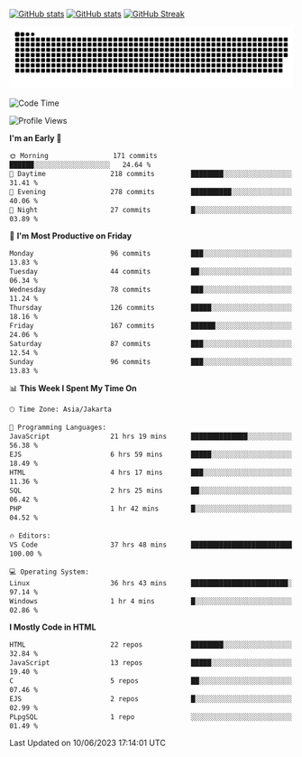 [![GitHub stats](https://github-readme-stats.vercel.app/api?username=aurelioklv&card_width=500&show_icons=true&rank_icon=github&theme=solarized-dark#gh-dark-mode-only)](https://github.com/anuraghazra/github-readme-stats#gh-dark-mode-only)
[![GitHub stats](https://github-readme-stats.vercel.app/api?username=aurelioklv&card_width=500&show_icons=true&rank_icon=github&theme=buefy#gh-light-mode-only)](https://github.com/anuraghazra/github-readme-stats#gh-light-mode-only)
[![GitHub Streak](https://streak-stats.demolab.com/?user=aurelioklv&card_width=336&theme=solarized-dark)](https://git.io/streak-stats)

<picture>
  <source media="(prefers-color-scheme: dark)" srcset="https://raw.githubusercontent.com/aurelioklv/aurelioklv/snake-output/github-contribution-grid-snake-dark.svg">
  <source media="(prefers-color-scheme: light)" srcset="https://raw.githubusercontent.com/aurelioklv/aurelioklv/snake-output/github-contribution-grid-snake.svg">
  <img alt="github contribution grid snake animation" src="https://raw.githubusercontent.com/aurelioklv/aurelioklv/snake-output/github-contribution-grid-snake.svg">
</picture>

<!--START_SECTION:waka-->
![Code Time](http://img.shields.io/badge/Code%20Time-37%20hrs%2048%20mins-blue)

![Profile Views](http://img.shields.io/badge/Profile%20Views-138-blue)

**I'm an Early 🐤** 

```text
🌞 Morning                171 commits         ██████░░░░░░░░░░░░░░░░░░░   24.64 % 
🌆 Daytime                218 commits         ████████░░░░░░░░░░░░░░░░░   31.41 % 
🌃 Evening                278 commits         ██████████░░░░░░░░░░░░░░░   40.06 % 
🌙 Night                  27 commits          █░░░░░░░░░░░░░░░░░░░░░░░░   03.89 % 
```
📅 **I'm Most Productive on Friday** 

```text
Monday                   96 commits          ███░░░░░░░░░░░░░░░░░░░░░░   13.83 % 
Tuesday                  44 commits          ██░░░░░░░░░░░░░░░░░░░░░░░   06.34 % 
Wednesday                78 commits          ███░░░░░░░░░░░░░░░░░░░░░░   11.24 % 
Thursday                 126 commits         █████░░░░░░░░░░░░░░░░░░░░   18.16 % 
Friday                   167 commits         ██████░░░░░░░░░░░░░░░░░░░   24.06 % 
Saturday                 87 commits          ███░░░░░░░░░░░░░░░░░░░░░░   12.54 % 
Sunday                   96 commits          ███░░░░░░░░░░░░░░░░░░░░░░   13.83 % 
```


📊 **This Week I Spent My Time On** 

```text
🕑︎ Time Zone: Asia/Jakarta

💬 Programming Languages: 
JavaScript               21 hrs 19 mins      ██████████████░░░░░░░░░░░   56.38 % 
EJS                      6 hrs 59 mins       █████░░░░░░░░░░░░░░░░░░░░   18.49 % 
HTML                     4 hrs 17 mins       ███░░░░░░░░░░░░░░░░░░░░░░   11.36 % 
SQL                      2 hrs 25 mins       ██░░░░░░░░░░░░░░░░░░░░░░░   06.42 % 
PHP                      1 hr 42 mins        █░░░░░░░░░░░░░░░░░░░░░░░░   04.52 % 

🔥 Editors: 
VS Code                  37 hrs 48 mins      █████████████████████████   100.00 % 

💻 Operating System: 
Linux                    36 hrs 43 mins      ████████████████████████░   97.14 % 
Windows                  1 hr 4 mins         █░░░░░░░░░░░░░░░░░░░░░░░░   02.86 % 
```

**I Mostly Code in HTML** 

```text
HTML                     22 repos            ████████░░░░░░░░░░░░░░░░░   32.84 % 
JavaScript               13 repos            █████░░░░░░░░░░░░░░░░░░░░   19.40 % 
C                        5 repos             ██░░░░░░░░░░░░░░░░░░░░░░░   07.46 % 
EJS                      2 repos             █░░░░░░░░░░░░░░░░░░░░░░░░   02.99 % 
PLpgSQL                  1 repo              ░░░░░░░░░░░░░░░░░░░░░░░░░   01.49 % 
```




 Last Updated on 10/06/2023 17:14:01 UTC
<!--END_SECTION:waka-->
